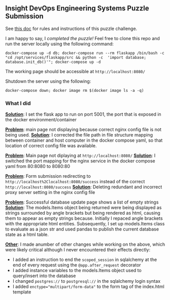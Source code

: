 ## Insight DevOps Engineering Systems Puzzle Submission

See [this doc](</Original Instructions.md>) for rules and instructions of this puzzle challenge.

I am happy to say, I *completed the puzzle!* Feel free to clone this repo and run the server locally using the following command:

```
docker-compose up -d db; docker-compose run --rm flaskapp /bin/bash -c "cd /opt/services/flaskapp/src && python -c  'import database; database.init_db()'"; docker-compose up -d
```

The working page should be accessible at `http://localhost:8080/`

Shutdown the server using the following:

```
docker-compose down; docker image rm $(docker image ls -a -q)
```



### What I did

<u>**Solution**</u>: I set the flask app to run on port 5001, the port that is exposed in the docker environment/container

<u>**Problem**</u>: main page not displaying because correct nginx config file is not being used.
<u>**Solution**</u>: I corrected the file path in  file structure mapping between container and host computer in the docker compose yaml, so that location of correct config file was available.

<u>**Problem**</u>:  Main page not diplaying at `http://localhost:8080/`
<u>**Solution**</u>:  I switched the port mapping for the nginx service in the docker compose yaml from 80:8080 to 8080:80

<u>**Problem**</u>:  Form submission redirecting to `http://localhost%2Clocalhost:8080/success` instead of the correct `http://localhost:8080/success` 
<u>**Solution**</u>:  Deleting redundant and incorrect proxy server setting in the nginx config file

<u>**Problem**</u>:  Successful database update page shows a list of empty strings
<u>**Solution**</u>: The models.Items object being returned were being displayed as strings surrounded by angle brackets but being rendered as html, causing them to appear as empty strings because. Initially I repaced angle brackets with the appropriate html entities. Subsequently, I set up models.Items class to evaluate as a json str and used pandas to publish the current database state as a html table.

<u>**Other**</u>:
I made anumber of other changes while working on the above, which were likely critical although I never encountered their effects directly:

- I added an instruction to end the `scoped_session` in sqlalchemy at the end of every request using the `@app.after_request` decorator
- I added instance variables to the models.Items object used to query/insert into the database
- I changed `postgres://` to `postgresql://` in the sqlalchemy login syntax
- I added `enctype="multipart/form-data"` to the form tag of the index.html template